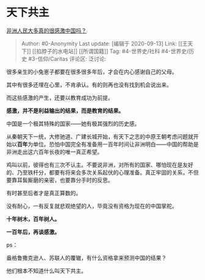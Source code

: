 # 天下共主
[非洲人民大多真的很感激中国吗？](https://www.zhihu.com/question/264449909/answer/1459850863)

> Author: #0-Anonymity
> Last update: [编辑于 2020-09-13]
> Link: [[王天下]] [[掐脖子的水电站]] [[所谓国籍]]
> Tag: #4-世界史/社科 #4-世界史/历史 #3-信仰/Caritas
> 评论区:
> 泛讨论:

很多亲生的小兔崽子都要在很多很多年后，才会在内心感谢自己的父母。

其中有很多还埋在心里，不肯承认。有的则再也没有找到机会说出来。

而这些感激的产生，还要以教育成功为前提。

**感激，并不是利益输出的结果，而是教育的结果。**

中国是一个极其特殊的国家——她有极其强烈的历史感。

从秦朝天下一统，大修驰道、广建长城开始，有天下之志的中原王朝考虑问题就开始以**百年**为单位。恐怕中国完全有准备用一百年时间让非洲明白——中国的帮助是非洲走出这六百年长夜的唯一真正希望。

鸡叫以前，彼得也有三次不认主。不要说非洲，对所有的国家、哪怕现在是友好的、乃至铁杆分，都要有将来会多次关系起伏的心理准备。真正牢固的关系，不但要靠耳鬓厮磨的亲密，也要靠分手时的反思。

有时甚至后者才是真正算数的。

没有耐心，一有反复就悲观绝望的人，毕竟没有资格为现在的中国掌舵。

**十年树木，百年树人。**

**一百年后，再谈感激。**

ps：

盎格鲁撒克逊人、苏联人的覆辙，有什么资格拿来预测中国的结果？

他们根本不知道什么叫天下共主。
